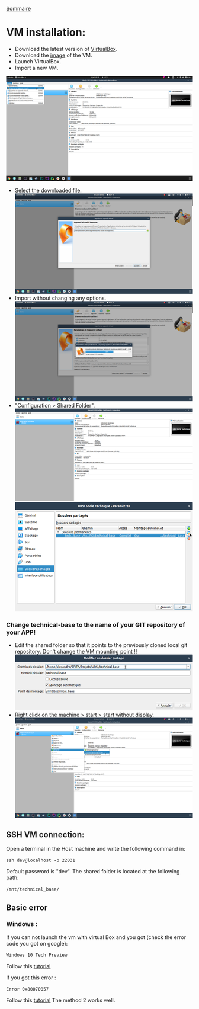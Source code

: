 [Sommaire](https://ursi-2020.github.io/Documentation/)

# VM installation:

- Download the latest version of [VirtualBox](https://www.virtualbox.org/).
- Download the [image](https://drive.google.com/file/d/1PZfTkWLkiT3patXQNu5PYSk_HQwvGkIC/view?usp=sharing) of the VM.
- Launch VirtualBox.
- Import a new VM.


![newVM](./images/newVM.png)
- Select the downloaded file.
![dlfile](./images/select_dl_file.png)
- Import without changing any options.
![import](./images/import.png)
- "Configuration > Shared Folder".
![config](./images/configuration.png)
![sharedFolder](./images/shared_folder.png)
### Change technical-base to the name of your GIT repository of your APP!
- Edit the shared folder so that it points to the previously cloned local git repository. Don't change the VM mounting point !!
![link](./images/link.png)
- Right click on the machine > start > start without display.
![start](./images/start.png)

## SSH VM connection:

Open a terminal in the Host machine and write the following command in:
```
ssh dev@localhost -p 22031
```
Default password is "dev".
The shared folder is located at the following path: 
```
/mnt/technical_base/
```
## Basic error

### Windows :

If you can not launch the vm with virtual Box and you got (check the error code you got on google):
```
Windows 10 Tech Preview
```
Follow this [tutorial](https://appuals.com/fix-hypervisor-is-not-running-error-on-windows-10/)

If you got this error :
```
Error 0x80070057
```

Follow this [tutorial](https://appuals.com/windows-update-error-0x80070057-fix/)
The method 2 works well.

